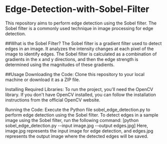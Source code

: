 # Edge-Detection-with-Sobel-Filter
This repository aims to perform edge detection using the Sobel filter. 
The Sobel filter is a commonly used technique in image processing for edge detection.

##What is the Sobel Filter?
The Sobel filter is a gradient filter used to detect edges in an image. It analyzes the intensity changes at each pixel of the image to identify edges. The Sobel filter is calculated as a combination of gradients in the x and y directions, and then the edge strength is determined using the magnitudes of these gradients.

##Usage
Downloading the Code: Clone this repository to your local machine or download it as a ZIP file.

Installing Required Libraries: To run the project, you'll need the OpenCV library. If you don't have OpenCV installed, you can follow the installation instructions from the official OpenCV website.

Running the Code: Execute the Python file sobel_edge_detection.py to perform edge detection using the Sobel filter. To detect edges in a sample image using the Sobel filter, run the following command:
[python sobel_edge_detection.py --input image.jpg --output edges.jpg]
Here, image.jpg represents the input image for edge detection, and edges.jpg represents the output image where the detected edges will be saved.
